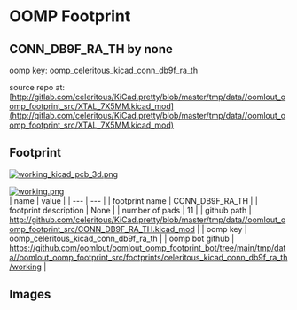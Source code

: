 # OOMP Footprint  
## CONN_DB9F_RA_TH  by none  
  
oomp key: oomp_celeritous_kicad_conn_db9f_ra_th  
  
source repo at: [http://gitlab.com/celeritous/KiCad.pretty/blob/master/tmp/data//oomlout_oomp_footprint_src/XTAL_7X5MM.kicad_mod](http://gitlab.com/celeritous/KiCad.pretty/blob/master/tmp/data//oomlout_oomp_footprint_src/XTAL_7X5MM.kicad_mod)  
## Footprint  
  
[![working_kicad_pcb_3d.png](working_kicad_pcb_3d_600.png)](working_kicad_pcb_3d.png)  
  
[![working.png](working_600.png)](working.png)  
| name | value | 
| --- | --- | 
| footprint name | CONN_DB9F_RA_TH | 
| footprint description | None | 
| number of pads | 11 | 
| github path | http://github.com/celeritous/KiCad.pretty/blob/master/tmp/data//oomlout_oomp_footprint_src/CONN_DB9F_RA_TH.kicad_mod | 
| oomp key | oomp_celeritous_kicad_conn_db9f_ra_th | 
| oomp bot github | https://github.com/oomlout/oomlout_oomp_footprint_bot/tree/main/tmp/data//oomlout_oomp_footprint_src/footprints/celeritous_kicad_conn_db9f_ra_th/working | 
## Images  
